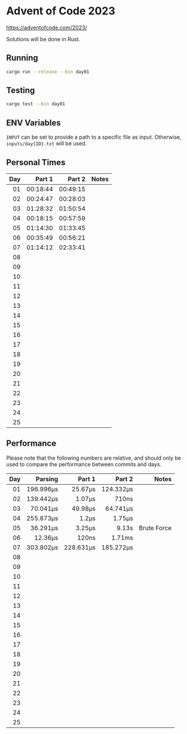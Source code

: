 # Advent of Code 2023

https://adventofcode.com/2023/

Solutions will be done in Rust.

## Running

```bash
cargo run --release --bin day01
```

## Testing

```bash
cargo test --bin day01
```

## ENV Variables

`INPUT` can be set to provide a path to a specific file as input. Otherwise, `inputs/day{ID}.txt` will be used.

## Personal Times

|  Day |   Part 1 |   Part 2 | Notes |
| ---: | -------: | -------: | ----: |
|   01 | 00:18:44 | 00:49:15 |       |
|   02 | 00:24:47 | 00:28:03 |       |
|   03 | 01:28:32 | 01:50:54 |       |
|   04 | 00:18:15 | 00:57:59 |       |
|   05 | 01:14:30 | 01:33:45 |       |
|   06 | 00:35:49 | 00:56:21 |       |
|   07 | 01:14:12 | 02:33:41 |       |
|   08 |          |          |       |
|   09 |          |          |       |
|   10 |          |          |       |
|   11 |          |          |       |
|   12 |          |          |       |
|   13 |          |          |       |
|   14 |          |          |       |
|   15 |          |          |       |
|   16 |          |          |       |
|   17 |          |          |       |
|   18 |          |          |       |
|   19 |          |          |       |
|   20 |          |          |       |
|   21 |          |          |       |
|   22 |          |          |       |
|   23 |          |          |       |
|   24 |          |          |       |
|   25 |          |          |       |

## Performance

Please note that the following numbers are relative, and should only be used to compare the performance between commits and days.

|  Day |   Parsing |    Part 1 |    Part 2 |       Notes |
| ---: | --------: | --------: | --------: | ----------: |
|   01 | 196.996µs |   25.67µs | 124.332µs |             |
|   02 | 139.442µs |    1.07µs |     710ns |             |
|   03 |  70.041µs |   49.98µs |  64.741µs |             |
|   04 | 255.873µs |     1.2µs |    1.75µs |             |
|   05 |  36.291µs |    3.25µs |     9.13s | Brute Force |
|   06 |   12.36µs |     120ns |    1.71ms |             |
|   07 | 303.802µs | 228.631µs | 185.272µs |             |
|   08 |           |           |           |             |
|   09 |           |           |           |             |
|   10 |           |           |           |             |
|   11 |           |           |           |             |
|   12 |           |           |           |             |
|   13 |           |           |           |             |
|   14 |           |           |           |             |
|   15 |           |           |           |             |
|   16 |           |           |           |             |
|   17 |           |           |           |             |
|   18 |           |           |           |             |
|   19 |           |           |           |             |
|   20 |           |           |           |             |
|   21 |           |           |           |             |
|   22 |           |           |           |             |
|   23 |           |           |           |             |
|   24 |           |           |           |             |
|   25 |           |           |           |             |
